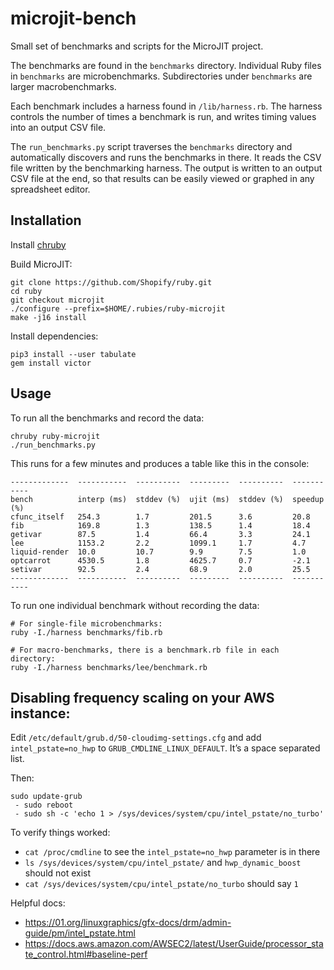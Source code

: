 microjit-bench
==============

Small set of benchmarks and scripts for the MicroJIT project.

The benchmarks are found in the `benchmarks` directory. Individual Ruby files
in `benchmarks` are microbenchmarks. Subdirectories under `benchmarks` are
larger macrobenchmarks.

Each benchmark includes a harness found in `/lib/harness.rb`. The harness
controls the number of times a benchmark is run, and writes timing values
into an output CSV file.

The `run_benchmarks.py` script traverses the `benchmarks` directory and
automatically discovers and runs the benchmarks in there. It reads the
CSV file written by the benchmarking harness. The output is written to
an output CSV file at the end, so that results can be easily viewed or
graphed in any spreadsheet editor.

## Installation

Install [chruby](https://github.com/postmodern/chruby)

Build MicroJIT:

```
git clone https://github.com/Shopify/ruby.git
cd ruby
git checkout microjit
./configure --prefix=$HOME/.rubies/ruby-microjit
make -j16 install
```

Install dependencies:
```
pip3 install --user tabulate
gem install victor
```

## Usage

To run all the benchmarks and record the data:
```
chruby ruby-microjit
./run_benchmarks.py
```

This runs for a few minutes and produces a table like this in the console:
```
-------------  -----------  ----------  ---------  ----------  -----------
bench          interp (ms)  stddev (%)  ujit (ms)  stddev (%)  speedup (%)
cfunc_itself   254.3        1.7         201.5      3.6         20.8
fib            169.8        1.3         138.5      1.4         18.4
getivar        87.5         1.4         66.4       3.3         24.1
lee            1153.2       2.2         1099.1     1.7         4.7
liquid-render  10.0         10.7        9.9        7.5         1.0
optcarrot      4530.5       1.8         4625.7     0.7         -2.1
setivar        92.5         2.4         68.9       2.0         25.5
-------------  -----------  ----------  ---------  ----------  -----------
```

To run one individual benchmark without recording the data:
```
# For single-file microbenchmarks:
ruby -I./harness benchmarks/fib.rb

# For macro-benchmarks, there is a benchmark.rb file in each directory:
ruby -I./harness benchmarks/lee/benchmark.rb
```

## Disabling frequency scaling on your AWS instance:

Edit `/etc/default/grub.d/50-cloudimg-settings.cfg` and add `intel_pstate=no_hwp` to `GRUB_CMDLINE_LINUX_DEFAULT`. It’s a space separated list.

Then:
```
sudo update-grub
 - sudo reboot
 - sudo sh -c 'echo 1 > /sys/devices/system/cpu/intel_pstate/no_turbo'
```

To verify things worked:
 - `cat /proc/cmdline` to see the `intel_pstate=no_hwp` parameter is in there
 - `ls /sys/devices/system/cpu/intel_pstate/` and `hwp_dynamic_boost` should not exist
 - `cat /sys/devices/system/cpu/intel_pstate/no_turbo` should say `1`

Helpful docs:
 - https://01.org/linuxgraphics/gfx-docs/drm/admin-guide/pm/intel_pstate.html
 - https://docs.aws.amazon.com/AWSEC2/latest/UserGuide/processor_state_control.html#baseline-perf
